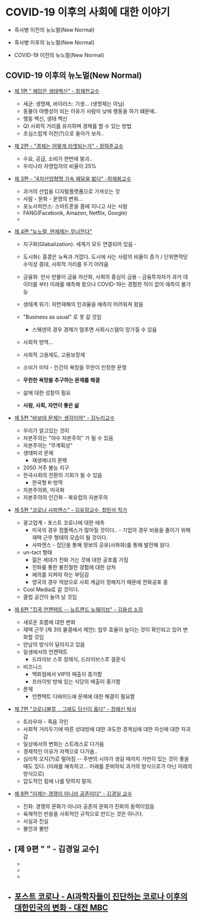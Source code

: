 # COVID-19 이후의 사회에 대한 이야기 

* 흑사병 이전의 뉴노멀(New Normal)


* 흑사병 이후의 뉴노멀(New Normal)


* COVID-19 이전의 뉴노멀(New Normal)


## COVID-19 이후의 뉴노멀(New Normal)
* [제 1편 " 해답은 생태백신" - 최재천교수](https://www.youtube.com/watch?v=3F7KemRVFSw)
  - 세균: 생명체, 바이러스: 기생... (생명체는 아님)
  - 동물이 야행성이 되는 이유가 사람이 낮에 행동을 하기 떄문에.. 
  - 행동 백신, 생태 백신
  - Q) 사회적 거리를 유지하며 경제를 할 수 있는 방법 
  - 조심스럽게 이전(?)으로 돌아가 보자..
  
* [제 2편 - "경제는 어떻게 리셋되는가" - 장하준교수](https://www.youtube.com/watch?v=bV-_x7FkUDU)
  - 수요, 공급, 소비가 한번에 붕괴..
  - 우리나라 자영업자의 비율이 25% 
  
* [제 3편 - "4차산업혁명 가속 페달을 밟다" -최재봉교수](https://www.youtube.com/watch?v=xw2gu-wvNZ0)
  - 과거의 산업을 디지털플랫폼으로 가져오는 것
  - 사람 - 문화 - 문명의 변화... 
  - 포노사피언스: 스마트폰을 몸에 지니고 사는 사람 
  - FANG(Facebook, Amazon, Netflix, Google)
  - 

* [제 4편 "뉴노멀, 현체제는 무너전다"](https://www.youtube.com/watch?v=AY6zCCt5Swk)
  - 지구화(Glabalization): 세계가 모두 연결되어 있음 - 
  - 도시화(: 홍콩은 뉴욕과 가깝다. 도시에 사는 사람의 비율이 증가  / 단위면적당 수익성 증대, 사회적 거리를 두기 어려움 
  - 금융화: 만사 만물이 금융 자산화, 사회의 중심이 금용 - 금융투자자가 과거 데이터를 부터 미래를 예측해 왔으나 COVID-19는 경험한 적이 없어 예측이 불가능 
           
  - 생태계 위기: 자연재해의 인과율을 예측이 어려워져 왔음 
  - "Business as usual" 로 못 갈 것임
    + 스웨덴의 경우 경제가 멈추면 사회시스템이 망가질 수 있음
  - 사회적 방역... 
  - 사회적 고용제도, 고용보장제
  - 소비가 미덕 - 인간의 욕망을 무한이 인정한 문명 
  - **무한한 욕망을 추구하는 문제를 해결** 
  - 삶에 대한 성찰이 필요 
  - **사람, 사회, 자연이 좋은 삶** 
  
* [제 5편 "바보야 문제는 생각이야" - 김누리교수](https://www.youtube.com/watch?v=iJiu_G3hYgU)
  - 우리가 알고있는 것이 
  - 자본주의는 "야수 자본주의" 가 될 수 있음 
  - 자본주의는 "무계획성"
  - 생태파괴 문제
    + 재생에너지 문제 
  - 2050 거주 불능 지구
  - 한국사회의 전환의 기회가 될 수 있음 
    + 한국형 K-방역
  - 자본주의화, 미국화 
  - 자본주의의 인간화 - 북유럽의 자본주의 
  
* [제 5편 "코로나 사피엔스" - 김유정교수, 최민석 작가](https://www.youtube.com/watch?v=Jenb9QmhV5k)
  - 광고업계 - 포스트 코로나에 대한 에측 
    + 미국의 경우 컴플렉스가 많아질 것이다.. - 기업의 경우 비용을 줄이기 위해 재택 근무 형태의 모습이 될 것이다. 
    + 사파엔스 - 집단을 통해 정보의 공유(사화화)를 통해 발전해 왔다.
  - un-tact 형태
    + 젊은 세대가 전화 거는 것에 대한 공포를 가짐 
    + 전화를 통한 불친철한 경험에 대한 상처
    + 예의를 지켜야 하는 부담감
    + 영국의 경우 억양으로 사회 계급이 정해지기 때문에 전화공포 중 
  - Cool Media로 갈 것이다.
  - 클럽 공간이 늘어 날 것임 
  
* [제 6편 "집콕 언켄택트 -- 뉴트랜드 뉴웨이브" - 김용섭 소장](https://www.youtube.com/watch?v=X_DAMDtQOis)
  - 새로운 흐름에 대한 변화 
  - 재택 근무 (제 3의 물결에서 제안): 업무 효율이 높다는 것이 확인되고 있어 변화할 것임
  - 만남의 방식이 달라지고 있음 
  - 일생에서의 언켄텍트 
     + 드라이브 스루 장례식, 드라이브스루 결혼식
  - 비즈니스 
    + 백화점에서 VIP의 매출이 증가함 
    + 프라이빗 방에 있는 식당의 매출이 중가함    
  - 문제
    + 언켄텍트 디바이드에 문제에 대한 해결이 필요함 
    
* [제 7편 "코로나블루 .. 그래도 당신이 옳다" - 정헤신 박사](https://www.youtube.com/watch?v=OlSRY9x2b90)
  - 트라우마 - 죽음 각인 
  - 사회적 거리두기에 따른 상대방에 대한 과도한 경계심에 대한 자신에 대한 자괴감 
  - 일상에서의 변화는 스트레스로 다가옴 
  - 경제적인 이유가 자책으로 다가옴.. 
  - 심리적 오지(?)로 떨어짐 -- 주변의 시야가 생길 때까지 가만히 있는 것이 좋을 때도 있다. (미래를 예측하고... 미래를 준비하되 과거의 방식으로가 아닌 미래의 방식으로)
  - 압도적인 힘에 나를 탓하지 말자. 
  
* [졔 8편 "이제는 경쟁이 아니라 공존이다" - 김경일 교수](https://www.youtube.com/watch?v=ktL0zNkArbM)
  - 진화: 경쟁의 문화가 아니라 공존의 문화가 진화의 동력이었음 
  - 육체적인 반응을 사회적인 규칙으로 만드는 것은 아니다.
  - 사실과 진실 
  - 불안과 불만
  
  
* [제 9편 "      " - 김경일 교수]
  - 
  -
  -
  - 
* [포스트 코로나 - AI과학자들이 진단하는 코로나 이후의 대한민국의 변화 - 대전 MBC](https://www.youtube.com/watch?v=RKqb1M5d-io)
  - 
  
  


    
  
 
     
    
